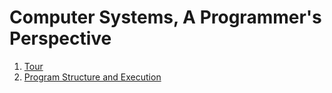 # Computer Systems, A Programmer's Perspective

1. [Tour](docs/tour.md)
2. [Program Structure and Execution](/docs/program-structure-and-execution.md)

